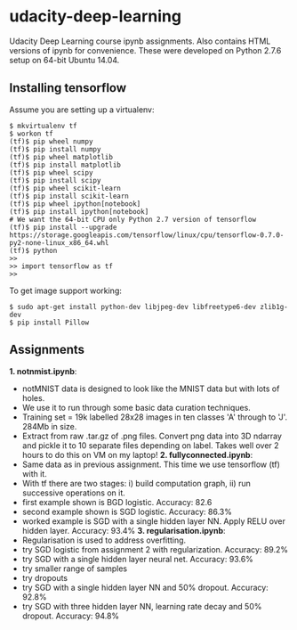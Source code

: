 # udacity-deep-learning
Udacity Deep Learning course ipynb assignments.
Also contains HTML versions of ipynb for convenience.
These were developed on Python 2.7.6 setup on 64-bit Ubuntu 14.04.

## Installing tensorflow
Assume you are setting up a virtualenv:
```
$ mkvirtualenv tf
$ workon tf
(tf)$ pip wheel numpy
(tf)$ pip install numpy
(tf)$ pip wheel matplotlib
(tf)$ pip install matplotlib
(tf)$ pip wheel scipy
(tf)$ pip install scipy
(tf)$ pip wheel scikit-learn
(tf)$ pip install scikit-learn
(tf)$ pip wheel ipython[notebook]
(tf)$ pip install ipython[notebook]
# We want the 64-bit CPU only Python 2.7 version of tensorflow
(tf)$ pip install --upgrade https://storage.googleapis.com/tensorflow/linux/cpu/tensorflow-0.7.0-py2-none-linux_x86_64.whl
(tf)$ python
>> 
>> import tensorflow as tf
>> 
```
To get image support working:
```
$ sudo apt-get install python-dev libjpeg-dev libfreetype6-dev zlib1g-dev
$ pip install Pillow
```

## Assignments
**1. notnmist.ipynb**:
 - notMNIST data is designed to look like the MNIST data but with lots of holes.
 - We use it to run through some basic data curation techniques.
 - Training set = 19k labelled 28x28 images in ten classes 'A' through to 'J'.  284Mb in size.
 - Extract from raw .tar.gz of .png files.  Convert png data into 3D ndarray and pickle it to 10 separate files depending on label. Takes well over 2 hours to do this on VM on my laptop!
**2. fullyconnected.ipynb**:
 - Same data as in previous assignment.  This time we use tensorflow (tf) with it.
 - With tf there are two stages: i) build computation graph, ii) run successive operations on it.
 - first example shown is BGD logistic.  Accuracy: 82.6
 - second example shown is SGD logistic.  Accuracy: 86.3%
 - worked example is SGD with a single hidden layer NN.  Apply RELU over hidden layer. Accuracy: 93.4%
**3. regularisation.ipynb**:
 - Regularisation is used to address overfitting. 
 - try SGD logistic from assignment 2 with regularization.  Accuracy: 89.2%
 - try SGD with a single hidden layer neural net. Accuracy: 93.6%
 - try smaller range of samples
 - try dropouts
 - try SGD with a single hidden layer NN and 50% dropout.  Accuracy: 92.8%
 - try SGD with three hidden layer NN, learning rate decay and 50% dropout. Accuracy: 94.8%
